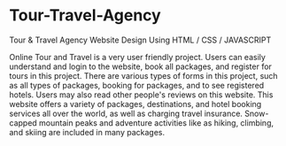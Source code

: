 # Tour-Travel-Agency
Tour &amp; Travel Agency Website Design Using HTML / CSS / JAVASCRIPT

Online Tour and Travel is a very user friendly project. Users can easily understand and login to the website, book all packages, and register for tours in this project. There are various types of forms in this project, such as all types of packages, booking for packages, and to see registered hotels. Users may also read other people's reviews on this website. This website offers a variety of packages, destinations, and hotel booking services all over the world, as well as charging travel insurance. Snow-capped mountain peaks and adventure activities like as hiking, climbing, and skiing are included in many packages.
